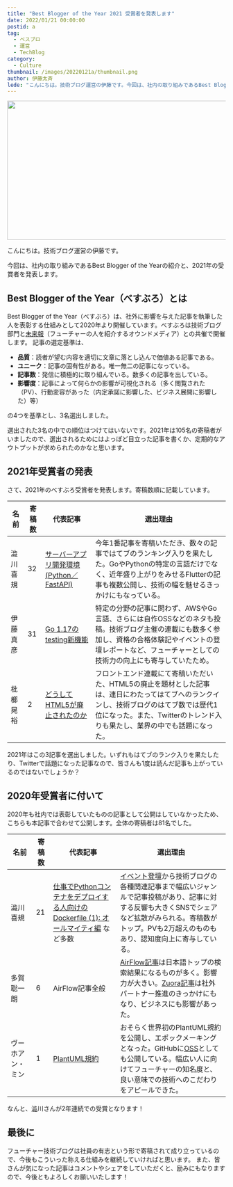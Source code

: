 ```yaml
---
title: "Best Blogger of the Year 2021 受賞者を発表します"
date: 2022/01/21 00:00:00
postid: a
tag:
  - ベスブロ
  - 運営
  - TechBlog
category:
  - Culture
thumbnail: /images/20220121a/thumbnail.png
author: 伊藤太斉
lede: "こんにちは。技術ブログ運営の伊藤です。今回は、社内の取り組みであるBest Blogger of the Yearの紹介と、2021年の受賞者を発表します。Best Blogger of the Year（べすぶろ）は、社外に影響を与えた記事を執筆した人を表彰する仕組みとして.."
---
```


<img src="/images/20220121a/badge-gf28962ed1_640.png" alt="" width="640" height="320">

こんにちは。技術ブログ運営の伊藤です。

今回は、社内の取り組みであるBest Blogger of the Yearの紹介と、2021年の受賞者を発表します。

## Best Blogger of the Year（べすぶろ）とは

Best Blogger of the Year（べすぶろ）は、社外に影響を与えた記事を執筆した人を表彰する仕組みとして2020年より開催しています。べすぶろは技術ブログ部門と[未来報](https://note.future.co.jp/)（フューチャーの人を紹介するオウンドメディア）との共催で開催します。
記事の選定基準は、

- **品質**：読者が望む内容を適切に文章に落とし込んで価値ある記事である。
- **ユニーク**：記事の固有性がある。唯一無二の記事になっている。
- **記事数**：発信に積極的に取り組んでいる。数多くの記事を出している。
- **影響度**：記事によって何らかの影響が可視化される（多く閲覧された（PV）、行動変容があった（内定承諾に影響した、ビジネス展開に影響した）等）

の4つを基準とし、3名選出しました。

選出された3名の中での順位はつけてはいないです。2021年は105名の寄稿者がいましたので、選出されるためにはよっぽど目立った記事を書くか、定期的なアウトプットが求められたのかなと思います。

## 2021年受賞者の発表

さて、2021年のべすぶろ受賞者を発表します。寄稿数順に記載しています。

| 名前     | 寄稿数 | 代表記事                                         | 選出理由 |
| -------- | ----- | ------------------------------------------------ | -------------|
| 澁川喜規 |  32    | [サーバーアプリ開発環境(Python／FastAPI)](/articles/20210611a/) | 今年1番記事を寄稿いただき、数々の記事ではてブのランキング入りを果たした。GoやPythonの特定の言語だけでなく、近年盛り上がりをみせるFlutterの記事も複数公開し、技術の幅を魅せるきっかけにもなっている。 |
| 伊藤真彦 |  31    |  [Go 1.17のtesting新機能](/articles/20210812a/) | 特定の分野の記事に問わず、AWSやGo言語、さらには自作OSSなどのネタも投稿。技術ブログ主催の連載にも数多く参加し、資格の合格体験記やイベントの登壇レポートなど、フューチャーとしての技術力の向上にも寄与していたため。 |
| 枇榔晃裕 |  2     | [どうしてHTML5が廃止されたのか](/articles/20210621a/) | フロントエンド連載にて寄稿いただいた、HTML5の廃止を題材とした記事は、連日にわたってはてブへのランクインし、技術ブログのはてブ数では歴代1位になった。また、Twitterのトレンド入りも果たし、業界の中でも話題になった。 |

2021年はこの3記事を選出しました。いずれもはてブのランク入りを果たしたり、Twitterで話題になった記事なので、皆さんも1度は読んだ記事も上がっているのではないでしょうか？

## 2020年受賞者に付いて

2020年も社内では表彰していたものの記事として公開はしていなかったため、こちらも本記事で合わせて公開します。全体の寄稿者は81名でした。

| 名前             | 寄稿数 | 代表記事 | 選出理由 |
| ---------------- | ------ |---------|--------------------------|
| 澁川喜規         | 21   | [仕事でPythonコンテナをデプロイする人向けのDockerfile (1): オールマイティ編](/articles/20200513/) など多数 | [イベント登壇](/articles/20200910/)から技術ブログの各種関連記事まで幅広いジャンルで記事投稿があり、記事に対する反響も大きくSNSでシェアなど拡散がみられる。寄稿数がトップ。PVも2万超えのものもあり、認知度向上に寄与している。 |
| 多賀聡一朗       | 6    | AirFlow記事全般 | [AirFlow記事](/tags/Airflow/)は日本語トップの検索結果になるものが多く。影響力が大きい。[Zuora記事](/articles/20200708/)は社外パートナー推進のきっかけにもなり、ビジネスにも影響があった。 |
| ヴーホアン・ミン | 1      | [PlantUML規約](/articles/20200203/) | おそらく世界初のPlantUML規約を公開し、エポックメーキングとなった。GitHubに[OSS](https://github.com/future-architect/puml-themes)としても公開している。幅広い人に向けてフューチャーの知名度と、良い意味での技術へのこだわりをアピールできた。 |

なんと、澁川さんが2年連続での受賞となります！

## 最後に

フューチャー技術ブログは社員の有志という形で寄稿されて成り立っているので、今後もこういった称える仕組みを継続していければと思います。
また、皆さんが気になった記事はコメントやシェアをしていただくと、励みにもなりますので、今後ともよろしくお願いいたします！
